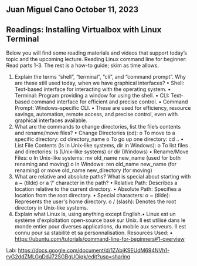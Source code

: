 ## Juan Miguel Cano								October 11, 2023

## Readings: Installing Virtualbox with Linux Terminal

Below you will find some reading materials and videos that support today’s topic and the upcoming lecture.
Reading
Linux command line for beginner: Read parts 1-3. The rest is a how-to guide; skim as time allows.
1.	Explain the terms “shell”, “terminal”, “cli”, and “command prompt”. Why are these still used today, when we have graphical interfaces?
•	Shell: Text-based interface for interacting with the operating system.
•	Terminal: Program providing a window for using the shell.
•	CLI: Text-based command interface for efficient and precise control.
•	Command Prompt: Windows-specific CLI.
•	These are used for efficiency, resource savings, automation, remote access, and precise control, even with graphical interfaces available.
2.	What are the commands to change directories, list the file’s contents and rename/move files?
•	Change Directories (cd):
o	 To move to a specific directory: cd directory_name
o	To go up one directory: cd ..
•	List File Contents (ls in Unix-like systems, dir in Windows):
o	To list files and directories: ls (Unix-like systems) or dir (Windows)
•	Rename/Move Files:
o	In Unix-like systems: mv old_name new_name (used for both renaming and moving)
o	In Windows: ren old_name new_name (for renaming) or move old_name new_directory (for moving)
3.	What are relative and absolute paths? What is special about starting with a ~ (tilde) or a ‘/’ character in the path?
•	Relative Path: Describes a location relative to the current directory.
•	Absolute Path: Specifies a location from the root directory.
•	Special characters:
o	~ (tilde): Represents the user's home directory.
o	/ (slash): Denotes the root directory in Unix-like systems.
4.	Explain what Linux is, using anything except English.•	Linux est un système d'exploitation open-source basé sur Unix. Il est utilisé dans le monde entier pour diverses applications, du mobile aux serveurs. Il est connu pour sa stabilité et sa personnalisation.
Resources Used:
•	 https://ubuntu.com/tutorials/command-line-for-beginners#1-overview

Lab: https://docs.google.com/document/d/1ZAbjKSEUdM694NVh1-rvG2ddZMLGgDdJ72SGBgUOiqk/edit?usp=sharing

